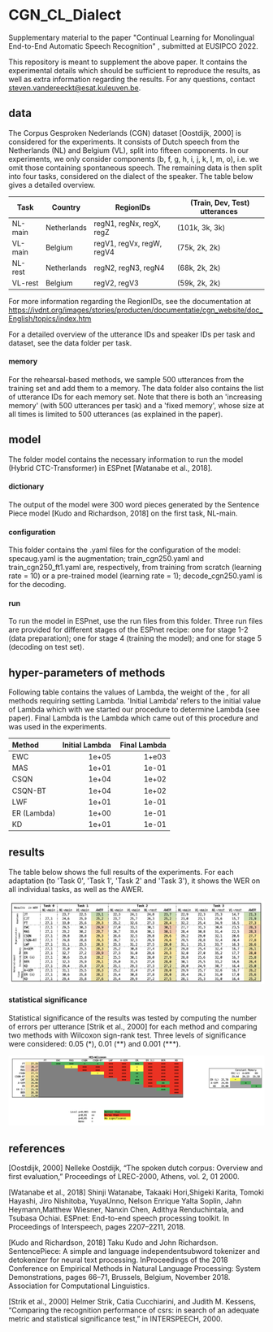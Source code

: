 # CGN_CL_Dialect

Supplementary material to the paper "Continual Learning for Monolingual End-to-End Automatic Speech Recognition" , submitted at EUSIPCO 2022.

This repository is meant to supplement the above paper. It contains the experimental details which should be sufficient to reproduce the results, as well as extra information regarding the results. For any questions, contact steven.vandereeckt@esat.kuleuven.be.



## data

The Corpus Gesproken Nederlands (CGN) dataset [Oostdijk, 2000] is considered for the experiments. It consists of Dutch speech from the Netherlands (NL) and Belgium (VL), split into fifteen components. In our experiments, we only consider components (b, f, g, h, i, j, k, l, m, o), i.e. we omit those containing spontaneous speech. 
The remaining data is then split into four tasks, considered on the dialect of the speaker. The table below gives a detailed overview. 


Task  | Country | RegionIDs | (Train, Dev, Test) utterances
------------- | ------------- | ------------- | ------------- 
NL-main | Netherlands | regN1, regNx, regX, regZ | (101k, 3k, 3k)
VL-main | Belgium | regV1, regVx, regW, regV4 | (75k, 2k, 2k)
NL-rest | Netherlands | regN2, regN3, regN4 | (68k, 2k, 2k) 
VL-rest | Belgium | regV2, regV3 | (59k, 2k, 2k)

For more information regarding the RegionIDs, see the documentation at https://ivdnt.org/images/stories/producten/documentatie/cgn_website/doc_English/topics/index.htm

For a detailed overview of the utterance IDs and speaker IDs per task and dataset, see the data folder per task. 

#### memory

For the rehearsal-based methods, we sample 500 utterances from the training set and add them to a memory. The data folder also contains the list of utterance IDs for each memory set. Note that there is both an 'increasing memory' (with 500 utterances per task) and a 'fixed memory', whose size at all times is limited to 500 utterances (as explained in the paper).


## model 

The folder model contains the necessary information to run the model (Hybrid CTC-Transformer) in ESPnet [Watanabe et al., 2018]. 

#### dictionary

The output of the model were 300 word pieces generated by the Sentence Piece model [Kudo and Richardson, 2018] on the first task, NL-main. 

#### configuration

This folder contains the .yaml files for the configuration of the model: specaug.yaml is the augmentation; train_cgn250.yaml and train_cgn250_ft1.yaml are, respectively, from training from scratch (learning rate = 10) or a pre-trained model (learning rate = 1); decode_cgn250.yaml is for the decoding. 

#### run 

To run the model in ESPnet, use the run files from this folder. Three run files are provided for different stages of the ESPnet recipe: one for stage 1-2 (data preparation); one for stage 4 (training the model); and one for stage 5 (decoding on test set). 


## hyper-parameters of methods
Following table contains the values of Lambda, the weight of the  , for all methods requiring setting Lambda. 'Initial Lambda' refers to the initial value of Lambda which with we started our procedure to determine Lambda (see paper). Final Lambda is the Lambda which came out of this procedure and was used in the experiments. 

Method | Initial Lambda | Final Lambda
| :--- | ---: | ---:
EWC | 1e+05 | 1+e03
MAS | 1e+01 | 1e-01
CSQN | 1e+04 | 1e+02
CSQN-BT | 1e+04 | 1e+02
LWF | 1e+01 | 1e-01 
ER (Lambda) | 1e+00 | 1e-01
KD | 1e+01 | 1e-01


## results

The table below shows the full results of the experiments. For each adaptation (to 'Task 0', 'Task 1', 'Task 2' and 'Task 3'), it shows the WER on all individual tasks, as well as the AWER. 

![Results](https://github.com/StevenVdEeckt/CGN_CL_Dialect/blob/main/results/final_results.png)

#### statistical significance

Statistical significance of the results was tested by computing the number of errors per utterance [Strik et al., 2000] for each method and comparing two methods with Wilcoxon sign-rank test. Three levels of significance were considered: 0.05 (\*), 0.01 (\*\*) and 0.001 (\*\*\*). 

![Significance](https://github.com/StevenVdEeckt/CGN_CL_Dialect/blob/main/results/significance_testing.png)


## references

[Oostdijk, 2000] Nelleke Oostdijk, “The spoken dutch corpus: Overview and first evaluation,” Proceedings of LREC-2000, Athens, vol. 2, 01 2000.

[Watanabe et al., 2018] Shinji Watanabe, Takaaki Hori,Shigeki Karita, Tomoki Hayashi, Jiro Nishitoba, YuyaUnno, Nelson Enrique Yalta Soplin, Jahn Heymann,Matthew Wiesner, Nanxin Chen, Adithya Renduchintala, and Tsubasa Ochiai. ESPnet: End-to-end speech processing toolkit. In Proceedings of Interspeech, pages 2207–2211, 2018.

[Kudo and Richardson, 2018] Taku Kudo and John Richardson. SentencePiece: A simple and language independentsubword tokenizer and detokenizer for neural text processing. InProceedings of the 2018 Conference on Empirical Methods in Natural Language Processing: System Demonstrations, pages 66–71, Brussels, Belgium, November 2018. Association for Computational Linguistics.

[Strik et al., 2000] Helmer Strik, Catia Cucchiarini, and Judith M. Kessens, “Comparing the recognition performance of csrs: in search of an adequate metric and statistical significance test,” in INTERSPEECH, 2000.
